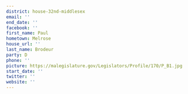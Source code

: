 ```yaml
---
district: house-32nd-middlesex
email: ''
end_date: ''
facebook: ''
first_name: Paul
hometown: Melrose
house_url: ''
last_name: Brodeur
party: D
phone: ''
picture: https://malegislature.gov/Legislators/Profile/170/P_B1.jpg
start_date: ''
twitter: ''
website: ''
---
```


